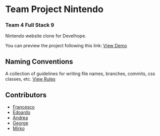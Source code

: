 # Team Project Nintendo

### Team 4 Full Stack 9

Nintendo website clone for Develhope.

You can preview the project following this link:
[View Demo](https://andreapossidente.github.io/team-project-nintendo/)

## Naming Conventions

A collection of guidelines for writing file names, branches, commits, css classes, etc. [View Rules](https://github.com/AndreaPossidente/team-project-nintendo/blob/main/naming-conventions.md)

## Contributors

- [Francesco](https://github.com/Francesco170)
- [Edoardo](https://github.com/EdoGent)
- [Andrea](https://github.com/AndreaPossidente)
- [George](https://github.com/George-spx)
- [Mirko](https://github.com/Mirko-Severino)
